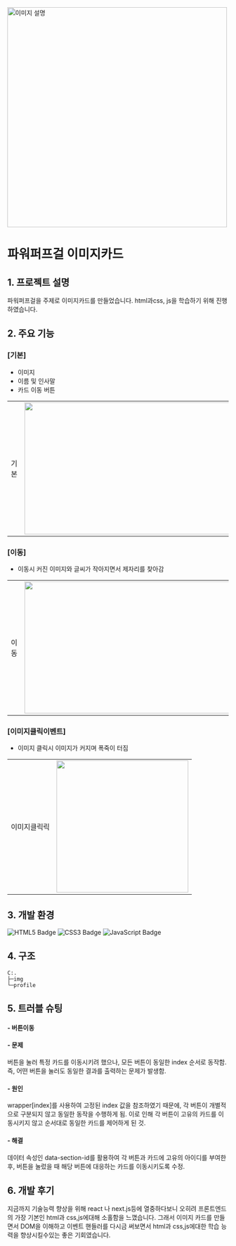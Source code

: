 <img src="https://img1.daumcdn.net/thumb/R720x0.q80/?scode=mtistory2&fname=https%3A%2F%2Ft1.daumcdn.net%2Fcfile%2Ftistory%2F2745FF395267592212" alt="이미지 설명" height="500" />


# 파워퍼프걸 이미지카드

## 1. 프로젝트 설명

파워퍼프걸을 주제로 이미지카드를 만들었습니다. html과css, js을 학습하기 위해 진행하였습니다.

## 2. 주요 기능

### [기본]
- 이미지
- 이름 및 인사말
- 카드 이동 버튼

<table>
  <tr>
    <td>기본</td>
    <td><img src="https://github.com/user-attachments/assets/bd785555-56e8-44cd-bfcd-3dffd1d331b4" width="500" height="300" style="object-fit: cover;" /></td>
  </tr>
</table>

### [이동]
- 이동시 커진 이미지와 글씨가 작아지면서 제자리를 찾아감
<table>
  <tr>
    <td>이동</td>
    <td><img src="https://github.com/user-attachments/assets/3462ee69-0a9f-4ba0-9831-9725eace3146" width="500" height="300" style="object-fit: cover;" /></td>
  </tr>
</table>

### [이미지클릭이벤트]
- 이미지 클릭시 이미지가 커지며 폭죽이 터짐
<table>
  <tr>
    <td>이미지클릭릭</td>
    <td><img src="https://github.com/user-attachments/assets/59f638f5-456d-4340-91d1-a5a3bd1658a5" height="300" style="object-fit: cover;" /></td>
  </tr>
</table>


## 3. 개발 환경
<img src="https://img.shields.io/badge/HTML5-E34F26.svg?style=for-the-badge&logo=html5&logoColor=white" alt="HTML5 Badge" /> <img src="https://img.shields.io/badge/CSS3-1572B6.svg?style=for-the-badge&logo=css3&logoColor=white" alt="CSS3 Badge" /> <img src="https://img.shields.io/badge/JavaScript-F7DF1E.svg?style=for-the-badge&logo=javascript&logoColor=20232A" alt="JavaScript Badge" /> 


## 4. 구조

```
C:.
├─img
└─profile
```

## 5. 트러블 슈팅
#### - 버튼이동
#### - 문제
버튼을 눌러 특정 카드를 이동시키려 했으나, 모든 버튼이 동일한 index 순서로 동작함. 즉, 어떤 버튼을 눌러도 동일한 결과를 출력하는 문제가 발생함.

#### - 원인
wrapper[index]를 사용하여 고정된 index 값을 참조하였기 때문에, 각 버튼이 개별적으로 구분되지 않고 동일한 동작을 수행하게 됨. 이로 인해 각 버튼이 고유의 카드를 이동시키지 않고 순서대로 동일한 카드를 제어하게 된 것.

#### - 해결
데이터 속성인 data-section-id를 활용하여 각 버튼과 카드에 고유의 아이디를 부여한 후, 버튼을 눌렀을 때 해당 버튼에 대응하는 카드를 이동시키도록 수정.


## 6. 개발 후기
지금까지 기술능력 향상을 위해 react 나 next.js등에 열중하다보니 오히려 프론트엔드의 가장 기본인 html과 css,js에대해 소홀함을 느꼈습니다. 그래서 이미지 카드를 만들면서 DOM을 이해하고 이벤트 핸들러를
다시금 써보면서  html과 css,js에대한 학습 능력을 향상시킬수있는 좋은 기회였습니다. 
